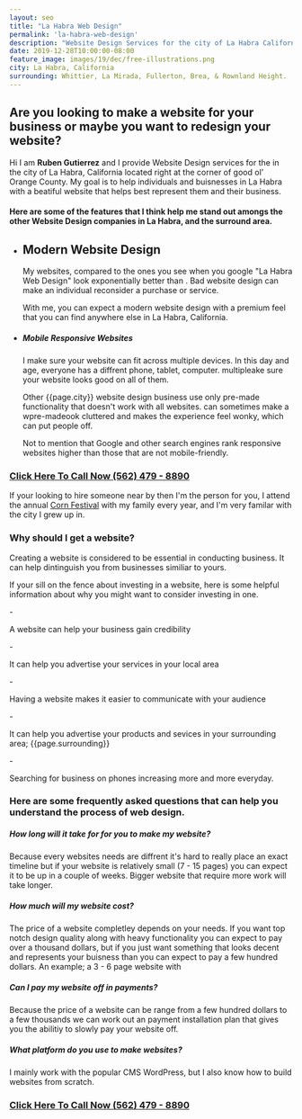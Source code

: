 ```yaml
---
layout: seo
title: "La Habra Web Design"
permalink: 'la-habra-web-design'
description: "Website Design Services for the city of La Habra California"
date: 2019-12-28T10:00:00-08:00
feature_image: images/19/dec/free-illustrations.png
city: La Habra, California
surrounding: Whittier, La Mirada, Fullerton, Brea, & Rownland Height.
---
```


## Are you looking to make a website for your business or maybe you want to redesign your website?

Hi I am **Ruben Gutierrez** and I provide Website Design services for the in the city of La Habra, California located right at the corner of good ol' Orange County.  My goal is to help individuals and buisnesses in La Habra with a beatiful website that helps best represent them and their business.

#### Here are some of the features that I think help me stand out amongs the other Website Design companies in La Habra, and the surround area.

- ## Modern Website Design
 
    My websites, compared to the ones you see when you google "La Habra Web Design" look exponentially better than .  Bad website design can make an individual reconsider a purchase or service.

    With me, you can expect a modern website design with a premium feel that you can find anywhere else in La Habra, California. 

-   <h5 itemprop="responsiveWebDesign"> Mobile Responsive Websites </h5>

    I make sure your website can fit across multiple devices. In this day and age, everyone has a diffrent phone, tablet, computer. multipleake sure your website looks good on all of them. 
    
    Other {{page.city}} website design business use only pre-made functionality that doesn't work with all websites.   can sometimes make a wpre-madeook cluttered and makes the experience feel wonky, which can put people off.

    Not to mention that Google and other search engines rank responsive websites higher than those that are not mobile-friendly.
     

<h3 itemscope="phone-number"><a href="Tel: 123-456-7890">Click Here To Call Now (562) 479 - 8890</a></h3>

If your looking to hire someone near by then I'm the person for you, I attend the annual [Corn Festival](http://lahabracornfestival.com/?page_id=46)  with my family every year, and I'm very familar with the city I grew up in.

<h3 itemscope="reasonsToGetWebsite"> Why should I get a website?</h3>

Creating a website is considered to be essential in conducting business.  It can help dintinguish you from businesses similiar to yours.  

<p itemscope="reasons">If your sill on the fence about investing in a website, here is some helpful information about why you might want to consider investing in one.</p>
- <p itemscope="reasonCredibility">A website can help your business gain credibility</p>
- <p itemscope="reasonLocalAdvertise">It can help you advertise your services in your local area</p>
- <p itemscope="reasonCommunication">Having a website makes it easier to communicate with your audience</p>
- <p itemscope="reasonLocalAwarness">It can help you advertise your products and sevices in your surrounding area; {{page.surrounding}}</p>
- <p itemscope="reasonSearchEngines">Searching for business on phones increasing more and more everyday.</P>


<h3 itemscope="questions & answers"> Here are some frequently asked questions that can help you understand the process of web design.</h3>

<h5 itemprop="projectLengthQuestion"> How long will it take for for you to make my website?</h5>
<p itemscope="projectLengthAnswer">Because every websites needs are diffrent it's hard to really place an exact timeline but if your website is relatively small (7 - 15 pages) you can expect it to be up in a couple of weeks. Bigger website that require more work will take longer.</p>

<h5 itemprop="projectPrices">How much will my website cost?</h5>
<p itemscope="projectPriceAnswer">The price of a website completley depends on your needs.  If you want top notch design quality along with heavy functionality you can expect to pay over a thousand dollars, but if you just want something that looks decent and represents your buisness than you can expect to pay a few hundred dollars.  An example; a 3 - 6 page website with </p>

<h5 itemprop="projectPaymentOptions"> Can I pay my website off in payments?</h5>
<p itemscope="projectPaymentOptionsAnswer">Because the price of a website can be range from a few hundred dollars to a few thousands we can work out an payment installation plan that
gives you the abilitiy to slowly pay your website off.</p>

<h5 itemprop="platFormsUsed"> What platform do you use to make websites?</h5>
<p itemscope="platFormsUsedAnswer">I mainly work with the popular CMS WordPress, but I also know how to build websites from scratch.</p>


<h3 itemscope="phone-number"><a href="Tel: 123-456-7890">Click Here To Call Now (562) 479 - 8890</a></h3>
